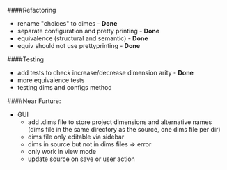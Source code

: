 ####Refactoring

* rename "choices" to dimes - __Done__
* separate configuration and pretty printing - __Done__
* equivalence (structural and semantic) - __Done__
* equiv should not use prettyprinting - __Done__

####Testing

* add tests to check increase/decrease dimension arity - __Done__
* more equivalence tests
* testing dims and configs method

####Near Furture:
* GUI
    * add .dims file to store project dimensions and alternative names (dims file in the same directory as the source, 
    one dims file per dir)
    * dims file only editable via sidebar
    * dims in source but not in dims files => error
    * only work in view mode
    * update source on save or user action
    